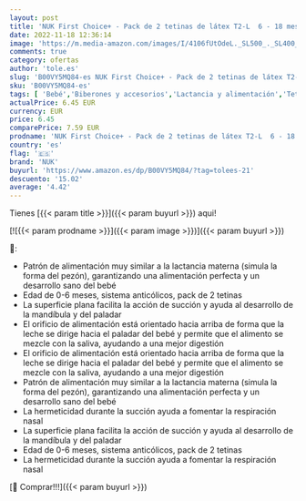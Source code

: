 ```yaml
---
layout: post
title: 'NUK First Choice+ - Pack de 2 tetinas de látex T2-L  6 - 18 meses'
date: 2022-11-18 12:36:14
image: 'https://m.media-amazon.com/images/I/4106fUtOdeL._SL500_._SL400_.jpg'
comments: true
category: ofertas
author: 'tole.es'
slug: 'B00VY5MQ84-es NUK First Choice+ - Pack de 2 tetinas de látex T2-L 6 - 18...'
sku: 'B00VY5MQ84-es'
tags: [ 'Bebé','Biberones y accesorios','Lactancia y alimentación','Tetinas para biberón','nuk','tetinas','🇪🇸', ]
actualPrice: 6.45 EUR
currency: EUR
price: 6.45
comparePrice: 7.59 EUR
prodname: 'NUK First Choice+ - Pack de 2 tetinas de látex T2-L  6 - 18 meses'
country: 'es'
flag: '🇪🇸'
brand: 'NUK'
buyurl: 'https://www.amazon.es/dp/B00VY5MQ84/?tag=tolees-21'
descuento: '15.02'
average: '4.42'
---
```


Tienes [{{< param title >}}]({{< param buyurl >}}) aqui!

[![{{< param prodname >}}]({{< param image >}})]({{< param buyurl >}})

🔎:

- Patrón de alimentación muy similar a la lactancia materna (simula la forma del pezón), garantizando una alimentación perfecta y un desarrollo sano del bebé
- Edad de 0-6 meses, sistema anticólicos, pack de 2 tetinas
- La superficie plana facilita la acción de succión y ayuda al desarrollo de la mandíbula y del paladar
- El orificio de alimentación está orientado hacia arriba de forma que la leche se dirige hacia el paladar del bebé y permite que el alimento se mezcle con la saliva, ayudando a una mejor digestión
- El orificio de alimentación está orientado hacia arriba de forma que la leche se dirige hacia el paladar del bebé y permite que el alimento se mezcle con la saliva, ayudando a una mejor digestión
- Patrón de alimentación muy similar a la lactancia materna (simula la forma del pezón), garantizando una alimentación perfecta y un desarrollo sano del bebé
- La hermeticidad durante la succión ayuda a fomentar la respiración nasal
- La superficie plana facilita la acción de succión y ayuda al desarrollo de la mandíbula y del paladar
- Edad de 0-6 meses, sistema anticólicos, pack de 2 tetinas
- La hermeticidad durante la succión ayuda a fomentar la respiración nasal

[🛒 Comprar!!!]({{< param buyurl >}})
